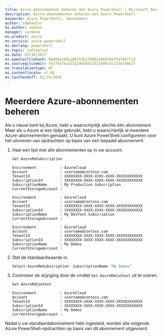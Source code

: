```yaml
---
title: Azure-abonnementen beheren met Azure PowerShell | Microsoft Docs
description: Azure-abonnementen beheren met Azure PowerShell
keywords: Azure PowerShell, abonnement
author: sdwheeler
ms.author: sewhee
manager: carmonm
ms.product: azure
ms.service: azure-powershell
ms.devlang: powershell
ms.topic: conceptual
ms.date: 03/30/2017
ms.openlocfilehash: 68d03ec8d1a86fb3b270d02a4697bbf9af847f2d
ms.sourcegitcommit: 7e77fe7ecd2112d6b4515517509c5c723e750e27
ms.translationtype: HT
ms.contentlocale: nl-NL
ms.lasthandoff: 02/19/2018
---
```

# <a name="manage-multiple-azure-subscriptions"></a>Meerdere Azure-abonnementen beheren

Als u nieuw bent bij Azure, hebt u waarschijnlijk slechts één abonnement. Maar als u Azure al een tijdje gebruikt, hebt u waarschijnlijk al meerdere Azure-abonnementen gemaakt. U kunt Azure PowerShell configureren voor het uitvoeren van opdrachten op basis van een bepaald abonnement.

1. Haal een lijst met alle abonnementen op in uw account.

    ```powershell
    Get-AzureRmSubscription
    ```

    ```
    Environment           : AzureCloud
    Account               : username@contoso.com
    TenantId              : XXXXXXXX-XXXX-XXXX-XXXX-XXXXXXXXXXXX
    SubscriptionId        : XXXXXXXX-XXXX-XXXX-XXXX-XXXXXXXXXXXX
    SubscriptionName      : My Production Subscription
    CurrentStorageAccount :

    Environment           : AzureCloud
    Account               : username@contoso.com
    TenantId              : XXXXXXXX-XXXX-XXXX-XXXX-XXXXXXXXXXXX
    SubscriptionId        : XXXXXXXX-XXXX-XXXX-XXXX-XXXXXXXXXXXX
    SubscriptionName      : My DevTest Subscription
    CurrentStorageAccount :

    Environment           : AzureCloud
    Account               : username@contoso.com
    TenantId              : XXXXXXXX-XXXX-XXXX-XXXX-XXXXXXXXXXXX
    SubscriptionId        : XXXXXXXX-XXXX-XXXX-XXXX-XXXXXXXXXXXX
    SubscriptionName      : My Demos
    CurrentStorageAccount :
    ```

2. Stel de standaardwaarde in.

    ```powershell
    Select-AzureRmSubscription -SubscriptionName "My Demos"
    ```

3. Controleer de wijziging door de cmdlet `Get-AzureRmContext` uit te voeren.

    ```powershell
    Get-AzureRmContext
    ```

    ```
    Environment           : AzureCloud
    Account               : username@contoso.com
    TenantId              : XXXXXXXX-XXXX-XXXX-XXXX-XXXXXXXXXXXX
    SubscriptionId        : XXXXXXXX-XXXX-XXXX-XXXX-XXXXXXXXXXXX
    SubscriptionName      : My Demos
    CurrentStorageAccount :
    ```

Nadat u uw standaardabonnement hebt ingesteld, worden alle volgende Azure PowerShell-opdrachten op basis van dit abonnement uitgevoerd.
